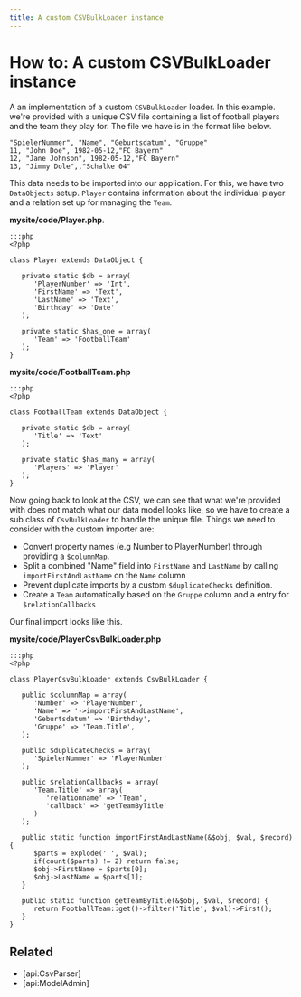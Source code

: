 ```yaml
---
title: A custom CSVBulkLoader instance
---
```

# How to: A custom CSVBulkLoader instance

A an implementation of a custom `CSVBulkLoader` loader. In this example. we're provided with a unique CSV file 
containing a list of football players and the team they play for. The file we have is in the format like below.

	"SpielerNummer", "Name", "Geburtsdatum", "Gruppe"
	11, "John Doe", 1982-05-12,"FC Bayern"
	12, "Jane Johnson", 1982-05-12,"FC Bayern"
	13, "Jimmy Dole",,"Schalke 04"

This data needs to be imported into our application. For this, we have two `DataObjects` setup. `Player` contains 
information about the individual player and a relation set up for managing the `Team`. 

 **mysite/code/Player.php**.

	:::php
	<?php

	class Player extends DataObject {
	
	   private static $db = array(
	      'PlayerNumber' => 'Int',
	      'FirstName' => 'Text',
	      'LastName' => 'Text',
	      'Birthday' => 'Date'
	   );
	 
	   private static $has_one = array(
	      'Team' => 'FootballTeam'
	   );
	}

**mysite/code/FootballTeam.php**

	:::php
	<?php

	class FootballTeam extends DataObject {
	   
	   private static $db = array(
	      'Title' => 'Text'
	   );

	   private static $has_many = array(
	      'Players' => 'Player'
	   );
	}

Now going back to look at the CSV, we can see that what we're provided with does not match what our data model looks 
like, so we have to create a sub class of `CsvBulkLoader` to handle the unique file. Things we need to consider with
the custom importer are:

*  Convert property names (e.g Number to PlayerNumber) through providing a `$columnMap`.
*  Split a combined "Name" field into `FirstName` and `LastName` by calling `importFirstAndLastName` on the `Name` 
column
*  Prevent duplicate imports by a custom `$duplicateChecks` definition.
*  Create a `Team` automatically based on the `Gruppe` column and a entry for `$relationCallbacks`

Our final import looks like this.

**mysite/code/PlayerCsvBulkLoader.php**

	:::php
	<?php

	class PlayerCsvBulkLoader extends CsvBulkLoader {

	   public $columnMap = array(
	      'Number' => 'PlayerNumber',
	      'Name' => '->importFirstAndLastName',
	      'Geburtsdatum' => 'Birthday',
	      'Gruppe' => 'Team.Title',
	   );

	   public $duplicateChecks = array(
	      'SpielerNummer' => 'PlayerNumber'
	   );

	   public $relationCallbacks = array(
	      'Team.Title' => array(
	         'relationname' => 'Team',
	         'callback' => 'getTeamByTitle'
	      )
	   );

	   public static function importFirstAndLastName(&$obj, $val, $record) {
	      $parts = explode(' ', $val);
	      if(count($parts) != 2) return false;
	      $obj->FirstName = $parts[0];
	      $obj->LastName = $parts[1];
	   }

	   public static function getTeamByTitle(&$obj, $val, $record) {
	      return FootballTeam::get()->filter('Title', $val)->First();
	   }
	}

## Related

*  [api:CsvParser]
*  [api:ModelAdmin]